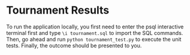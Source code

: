 # Tournament Results

To run the application locally, you first need to enter the psql interactive terminal first and type `\i tournament.sql` to import the SQL commands.
Then, go ahead and run `python tournament_test.py` to execute the unit tests. Finally, the outcome should be presented to you.
